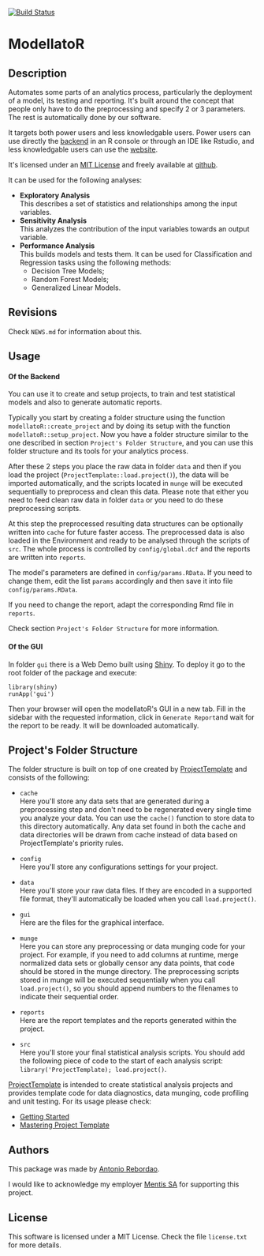 [![Build Status](https://travis-ci.org/rebordao/modellatoR.png)](
https://travis-ci.org/rebordao/modellatoR)

# ModellatoR

## Description

Automates some parts of an analytics process, particularly the 
deployment of a model, its testing and reporting. It's built around 
the concept that people only have to do the preprocessing and specify 
2 or 3 parameters. The rest is automatically done by our software.

It targets both power users and less knowledgable users. Power users can use 
directly the [backend](https://github.com/rebordao/modellatoR) in an R console 
or through an IDE like Rstudio, and less knowledgable users can use the 
[website](https://github.com/rebordao/modellatoR).

It's licensed under an [MIT License](http://opensource.org/licenses/MIT) and 
freely available at [github](https://github.com/rebordao/modellatoR).

It can be used for the following analyses:

- **Exploratory Analysis**  
  This describes a set of statistics and relationships among the input 
  variables.
- **Sensitivity Analysis**  
  This analyzes the contribution of the input variables towards an output 
  variable.
- **Performance Analysis**  
  This builds models and tests them. It can be used for Classification 
  and Regression tasks using the following methods:  
    - Decision Tree Models;  
    - Random Forest Models;  
    - Generalized Linear Models.

## Revisions

Check `NEWS.md` for information about this.

## Usage

#### Of the Backend

You can use it to create and setup projects, to train and test statistical 
models and also to generate automatic reports.

Typically you start by creating a folder structure using the function 
`modellatoR::create_project` and by doing its setup with the function 
`modellatoR::setup_project`. Now you have a folder structure similar to 
the one described in section `Project's Folder Structure`, and you can 
use this folder structure and its tools for your analytics process.

After these 2 steps you place the raw data in folder `data` and then if you 
load the project (`ProjectTemplate::load.project()`), the data will be 
imported automatically, and the scripts located in `munge` will be executed 
sequentially to preprocess and clean this data. Please note that either you
need to feed clean raw data in folder `data` or you need to do these 
preprocessing scripts. 

At this step the preprocessed resulting data structures can be optionally 
written into `cache` for future faster access. The preprocessed data is 
also loaded in the Environment and ready to be analysed through the 
scripts of `src`. The whole process is controlled by `config/global.dcf` 
and the reports are written into `reports`. 

The model's parameters are defined in `config/params.RData`. If you need to 
change them, edit the list `params` accordingly and then save it into 
file `config/params.RData`. 

If you need to change the report, adapt the corresponding Rmd file in `reports`.

Check section `Project's Folder Structure` for more information.

#### Of the GUI

In folder `gui` there is a Web Demo built using 
[Shiny](http://shiny.rstudio.com/). To deploy it go to the root folder of the 
package and execute:

```
library(shiny)
runApp('gui')
```

Then your browser will open the modellatoR's GUI in a new tab. Fill in the 
sidebar with the requested information, click in `Generate Report`and wait 
for the report to be ready. It will be downloaded automatically.

## Project's Folder Structure

The folder structure is built on top of one created by 
[ProjectTemplate](http://projecttemplate.net/) and consists of the following:

- `cache`  
Here you'll store any data sets that are generated during a preprocessing 
step and don't need to be regenerated every single time you analyze your data. 
You can use the `cache()` function to store data to this directory 
automatically. Any data set found in both the cache and data directories will 
be drawn from cache instead of data based on ProjectTemplate's priority rules.

- `config`  
Here you'll store any configurations settings for your project.

- `data`  
Here you'll store your raw data files. If they are encoded in a supported 
file format, they'll automatically be loaded when you call `load.project()`.

- `gui`  
Here are the files for the graphical interface.

- `munge`  
Here you can store any preprocessing or data munging code for your project. 
For example, if you need to add columns at runtime, merge normalized data 
sets or globally censor any data points, that code should be stored in the 
munge directory. The preprocessing scripts stored in munge will be executed 
sequentially when you call `load.project()`, so you should append numbers 
to the filenames to indicate their sequential order.

- `reports`  
Here are the report templates and the reports generated within the project.

- `src`  
Here you'll store your final statistical analysis scripts. You should add 
the following piece of code to the start of each analysis script: 
`library('ProjectTemplate); load.project()`.

[ProjectTemplate](http://projecttemplate.net/) is intended to create 
statistical analysis projects and provides template code for data 
diagnostics, data munging, code profiling and unit testing. For its 
usage please check:  
- [Getting Started](http://projecttemplate.net/getting_started.html)  
- [Mastering Project Template](http://projecttemplate.net/mastering.html)

## Authors

This package was made by [Antonio Rebordao](https://www.linkedin.com/in/rebordao).

I would like to acknowledge my employer [Mentis SA](
http://www.mentis-consulting.be/) for supporting this project.

## License

This software is licensed under a MIT License. Check the file `license.txt` 
for more details.
